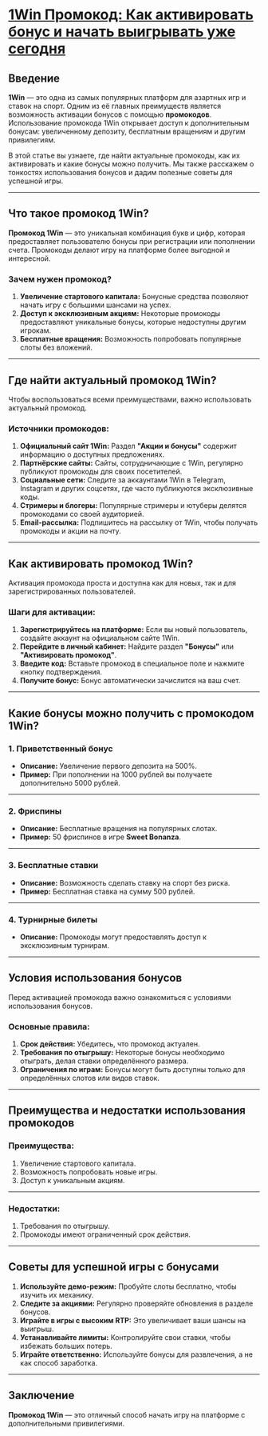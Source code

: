 # [1Win Промокод: Как активировать бонус и начать выигрывать уже сегодня](https://brandplay.link/9sD8CZLQ)

## Введение

**1Win** — это одна из самых популярных платформ для азартных игр и ставок на спорт. Одним из её главных преимуществ является возможность активации бонусов с помощью **промокодов**. Использование промокода 1Win открывает доступ к дополнительным бонусам: увеличенному депозиту, бесплатным вращениям и другим привилегиям.

В этой статье вы узнаете, где найти актуальные промокоды, как их активировать и какие бонусы можно получить. Мы также расскажем о тонкостях использования бонусов и дадим полезные советы для успешной игры.

***

## Что такое промокод 1Win?

**Промокод 1Win** — это уникальная комбинация букв и цифр, которая предоставляет пользователю бонусы при регистрации или пополнении счета. Промокоды делают игру на платформе более выгодной и интересной.

### Зачем нужен промокод?

1. **Увеличение стартового капитала:** Бонусные средства позволяют начать игру с большими шансами на успех.
2. **Доступ к эксклюзивным акциям:** Некоторые промокоды предоставляют уникальные бонусы, которые недоступны другим игрокам.
3. **Бесплатные вращения:** Возможность попробовать популярные слоты без вложений.

***

## Где найти актуальный промокод 1Win?

Чтобы воспользоваться всеми преимуществами, важно использовать актуальный промокод.

### Источники промокодов:

1. **Официальный сайт 1Win:**
   Раздел **"Акции и бонусы"** содержит информацию о доступных предложениях.
2. **Партнёрские сайты:**
   Сайты, сотрудничающие с 1Win, регулярно публикуют промокоды для своих посетителей.
3. **Социальные сети:**
   Следите за аккаунтами 1Win в Telegram, Instagram и других соцсетях, где часто публикуются эксклюзивные коды.
4. **Стримеры и блогеры:**
   Популярные стримеры и ютуберы делятся промокодами со своей аудиторией.
5. **Email-рассылка:**
   Подпишитесь на рассылку от 1Win, чтобы получать промокоды и акции на почту.

***

## Как активировать промокод 1Win?

Активация промокода проста и доступна как для новых, так и для зарегистрированных пользователей.

### Шаги для активации:

1. **Зарегистрируйтесь на платформе:**
   Если вы новый пользователь, создайте аккаунт на официальном сайте 1Win.
2. **Перейдите в личный кабинет:**
   Найдите раздел **"Бонусы"** или **"Активировать промокод"**.
3. **Введите код:**
   Вставьте промокод в специальное поле и нажмите кнопку подтверждения.
4. **Получите бонус:**
   Бонус автоматически зачислится на ваш счет.

***

## Какие бонусы можно получить с промокодом 1Win?

### 1. Приветственный бонус

* **Описание:** Увеличение первого депозита на 500%.
* **Пример:** При пополнении на 1000 рублей вы получаете дополнительно 5000 рублей.

***

### 2. Фриспины

* **Описание:** Бесплатные вращения на популярных слотах.
* **Пример:** 50 фриспинов в игре **Sweet Bonanza**.

***

### 3. Бесплатные ставки

* **Описание:** Возможность сделать ставку на спорт без риска.
* **Пример:** Бесплатная ставка на сумму 500 рублей.

***

### 4. Турнирные билеты

* **Описание:** Промокоды могут предоставлять доступ к эксклюзивным турнирам.

***

## Условия использования бонусов

Перед активацией промокода важно ознакомиться с условиями использования бонусов.

### Основные правила:

1. **Срок действия:** Убедитесь, что промокод актуален.
2. **Требования по отыгрышу:** Некоторые бонусы необходимо отыграть, делая ставки определённого размера.
3. **Ограничения по играм:** Бонусы могут быть доступны только для определённых слотов или видов ставок.

***

## Преимущества и недостатки использования промокодов

### Преимущества:

1. Увеличение стартового капитала.
2. Возможность попробовать новые игры.
3. Доступ к уникальным акциям.

***

### Недостатки:

1. Требования по отыгрышу.
2. Промокоды имеют ограниченный срок действия.

***

## Советы для успешной игры с бонусами

1. **Используйте демо-режим:** Пробуйте слоты бесплатно, чтобы изучить их механику.
2. **Следите за акциями:** Регулярно проверяйте обновления в разделе бонусов.
3. **Играйте в игры с высоким RTP:** Это увеличивает ваши шансы на выигрыш.
4. **Устанавливайте лимиты:** Контролируйте свои ставки, чтобы избежать больших потерь.
5. **Играйте ответственно:** Используйте бонусы для развлечения, а не как способ заработка.

***

## Заключение

**Промокод 1Win** — это отличный способ начать игру на платформе с дополнительными привилегиями.
